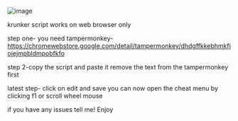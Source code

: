 ![image](https://github.com/the-hidden-desert/krunker-cheat/assets/171974283/86a311ed-bedf-46e5-9dc3-6f2c2634e6bb)


krunker script works on web browser only


step one- you need tampermonkey-
https://chromewebstore.google.com/detail/tampermonkey/dhdgffkkebhmkfjojejmpbldmpobfkfo


step 2-copy the script and paste it remove the text from the tampermonkey first

latest step- click on edit and save you can now open the cheat menu by clicking f1 or scroll wheel mouse

if you have any issues tell me!
Enjoy
